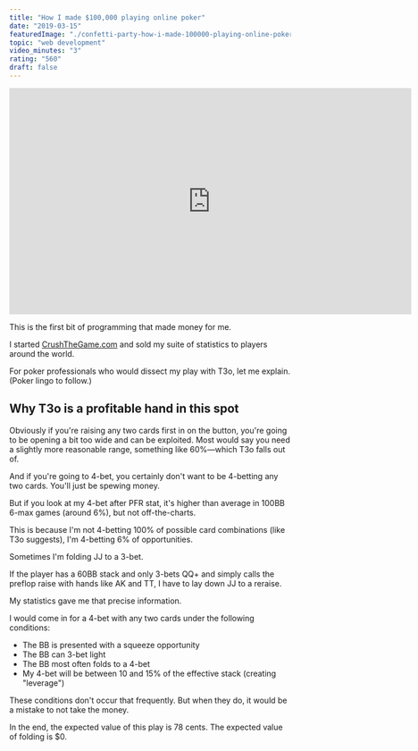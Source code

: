 ```yaml
---
title: "How I made $100,000 playing online poker"
date: "2019-03-15"
featuredImage: "./confetti-party-how-i-made-100000-playing-online-poker-mike-zetlow.jpg"
topic: "web development"
video_minutes: "3"
rating: "560"
draft: false
---
```


<iframe src="https://player.vimeo.com/video/323517693?color=ffffff&title=0&byline=0&portrait=0" width="720" height="405" frameborder="0" webkitallowfullscreen mozallowfullscreen allowfullscreen></iframe>

This is the first bit of programming that made money for me.

I started [CrushTheGame.com](https://web.archive.org/web/20120105044414/http://crushthegame.com/) and sold my suite of statistics to players around the world.

For poker professionals who would dissect my play with T3o, let me explain. (Poker lingo to follow.)

## Why T3o is a profitable hand in this spot

Obviously if you're raising any two cards first in on the button, you're going to be opening a bit too wide and can be exploited. Most would say you need a slightly more reasonable range, something like 60%—which T3o falls out of.

And if you're going to 4-bet, you certainly don't want to be 4-betting any two cards. You'll just be spewing money.

But if you look at my 4-bet after PFR stat, it's higher than average in 100BB 6-max games (around 6%), but not off-the-charts.

This is because I'm not 4-betting 100% of possible card combinations (like T3o suggests), I'm 4-betting 6% of opportunities.

Sometimes I'm folding JJ to a 3-bet.

If the player has a 60BB stack and only 3-bets QQ+ and simply calls the preflop raise with hands like AK and TT, I have to lay down JJ to a reraise.

My statistics gave me that precise information.

I would come in for a 4-bet with any two cards under the following conditions:

* The BB is presented with a squeeze opportunity
* The BB can 3-bet light
* The BB most often folds to a 4-bet
* My 4-bet will be between 10 and 15% of the effective stack (creating "leverage")

These conditions don't occur that frequently. But when they do, it would be a mistake to not take the money.

In the end, the expected value of this play is 78 cents. The expected value of folding is $0.
